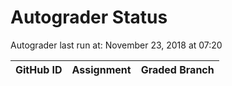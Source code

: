 # Autograder Status
Autograder last run at: November 23, 2018 at 07:20

| GitHub ID | Assignment | Graded Branch |
|-----------|------------|---------------|
